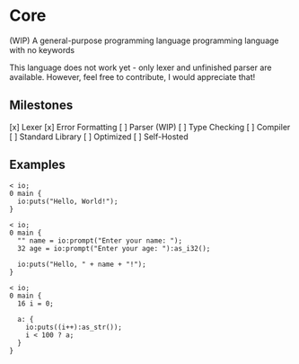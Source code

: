 # Core

(WIP) A general-purpose programming language programming language with no keywords

This language does not work yet - only lexer and unfinished parser are available. However, feel free to contribute, I would appreciate that!

## Milestones

[x] Lexer
[x] Error Formatting
[ ] Parser (WIP)
[ ] Type Checking
[ ] Compiler
[ ] Standard Library
[ ] Optimized
[ ] Self-Hosted

## Examples

```
< io;
0 main {
  io:puts("Hello, World!");
}
```

```
< io;
0 main {
  "" name = io:prompt("Enter your name: ");
  32 age = io:prompt("Enter your age: "):as_i32();

  io:puts("Hello, " + name + "!");
}
```

```
< io;
0 main {
  16 i = 0;

  a: {
    io:puts((i++):as_str());
    i < 100 ? a;
  }
}
```